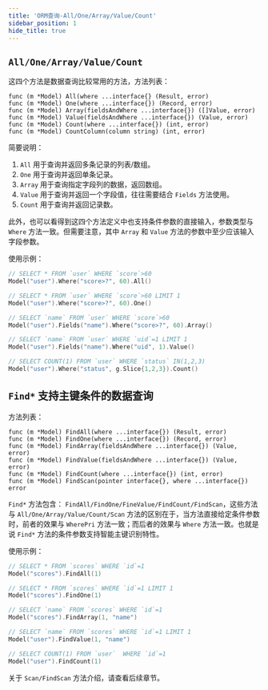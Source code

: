 ```yaml
---
title: 'ORM查询-All/One/Array/Value/Count'
sidebar_position: 1
hide_title: true
---
```


## `All/One/Array/Value/Count`

这四个方法是数据查询比较常用的方法，方法列表：

```
func (m *Model) All(where ...interface{} (Result, error)
func (m *Model) One(where ...interface{}) (Record, error)
func (m *Model) Array(fieldsAndWhere ...interface{}) ([]Value, error)
func (m *Model) Value(fieldsAndWhere ...interface{}) (Value, error)
func (m *Model) Count(where ...interface{}) (int, error)
func (m *Model) CountColumn(column string) (int, error)
```

简要说明：

1. `All` 用于查询并返回多条记录的列表/数组。
2. `One` 用于查询并返回单条记录。
3. `Array` 用于查询指定字段列的数据，返回数组。
4. `Value` 用于查询并返回一个字段值，往往需要结合 `Fields` 方法使用。
5. `Count` 用于查询并返回记录数。

此外，也可以看得到这四个方法定义中也支持条件参数的直接输入，参数类型与 `Where` 方法一致。但需要注意，其中 `Array` 和 `Value` 方法的参数中至少应该输入字段参数。

使用示例：

```go
// SELECT * FROM `user` WHERE `score`>60
Model("user").Where("score>?", 60).All()

// SELECT * FROM `user` WHERE `score`>60 LIMIT 1
Model("user").Where("score>?", 60).One()

// SELECT `name` FROM `user` WHERE `score`>60
Model("user").Fields("name").Where("score>?", 60).Array()

// SELECT `name` FROM `user` WHERE `uid`=1 LIMIT 1
Model("user").Fields("name").Where("uid", 1).Value()

// SELECT COUNT(1) FROM `user` WHERE `status` IN(1,2,3)
Model("user").Where("status", g.Slice{1,2,3}).Count()
```

## `Find*` 支持主键条件的数据查询

方法列表：

```
func (m *Model) FindAll(where ...interface{}) (Result, error)
func (m *Model) FindOne(where ...interface{}) (Record, error)
func (m *Model) FindArray(fieldsAndWhere ...interface{}) (Value, error)
func (m *Model) FindValue(fieldsAndWhere ...interface{}) (Value, error)
func (m *Model) FindCount(where ...interface{}) (int, error)
func (m *Model) FindScan(pointer interface{}, where ...interface{}) error
```

`Find*` 方法包含： `FindAll/FindOne/FineValue/FindCount/FindScan`，这些方法与 `All/One/Array/Value/Count/Scan` 方法的区别在于，当方法直接给定条件参数时，前者的效果与 `WherePri` 方法一致；而后者的效果与 `Where` 方法一致。也就是说 `Find*` 方法的条件参数支持智能主键识别特性。

使用示例：

```go
// SELECT * FROM `scores` WHERE `id`=1
Model("scores").FindAll(1)

// SELECT * FROM `scores` WHERE `id`=1 LIMIT 1
Model("scores").FindOne(1)

// SELECT `name` FROM `scores` WHERE `id`=1
Model("scores").FindArray(1, "name")

// SELECT `name` FROM `scores` WHERE `id`=1 LIMIT 1
Model("user").FindValue(1, "name")

// SELECT COUNT(1) FROM `user`  WHERE `id`=1
Model("user").FindCount(1)
```

关于 `Scan/FindScan` 方法介绍，请查看后续章节。